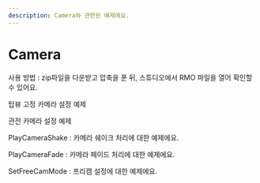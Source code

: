```yaml
---
description: Camera와 관련된 예제에요.
---
```


# Camera

사용 방법 : zip파일을 다운받고 압축을 푼 뒤, 스튜디오에서 RMO 파일을 열어 확인할 수 있어요.



탑뷰 고정 카메라 설정 예제 

관전 카메라 설정 예제 

PlayCameraShake : 카메라 쉐이크 처리에 대한 예제에요.  

PlayCameraFade : 카메라 페이드 처리에 대한 예제에요. 

SetFreeCamMode : 프리캠 설정에 대한 예제에요. 

